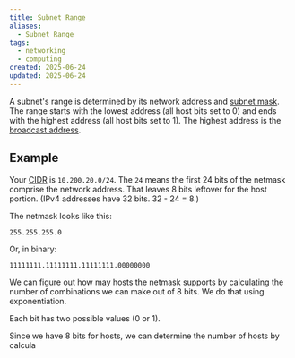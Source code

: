 ```yaml
---
title: Subnet Range
aliases:
  - Subnet Range
tags:
  - networking
  - computing
created: 2025-06-24
updated: 2025-06-24
---
```


A subnet's range is determined by its network address and [subnet mask](notes/netmasks.md). The range starts with the lowest address (all host bits set to 0) and ends with the highest address (all host bits set to 1). The highest address is the [broadcast address](notes/broadcast-address.md).

## Example

Your [CIDR](https://foldoc.org/cidr) is `10.200.20.0/24`.  The `24` means the first 24 bits of the netmask comprise the network address. That leaves 8 bits leftover for the host portion. (IPv4 addresses have 32 bits. 32 - 24 = 8.)

The netmask looks like this:

`255.255.255.0`

Or, in binary:

`11111111.11111111.11111111.00000000`

We can figure out how may hosts the netmask supports by calculating the number of combinations we can make out of 8 bits. We do that using exponentiation.

Each bit has two possible values (0 or 1). 

Since we have 8 bits for hosts, we can determine the number of hosts by calcula